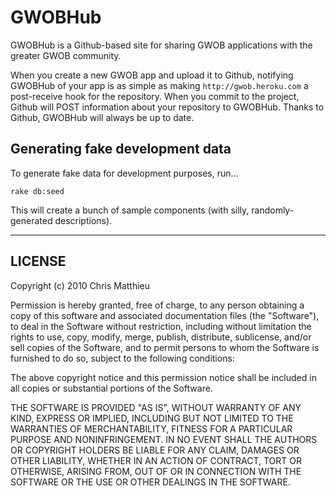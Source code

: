 GWOBHub
==========

GWOBHub is a Github-based site for sharing GWOB applications with the greater GWOB community.

When you create a new GWOB app and upload it to Github, notifying GWOBHub of your app is as simple as making `http://gwob.heroku.com` a post-receive hook for the repository. When you commit to the project, Github will POST information about your repository to GWOBHub. Thanks to Github, GWOBHub will always be up to date.

Generating fake development data
----------

To generate fake data for development purposes, run...

    rake db:seed

This will create a bunch of sample components (with silly, randomly-generated descriptions).

-------

LICENSE
-------
Copyright (c) 2010 Chris Matthieu

Permission is hereby granted, free of charge, to any person obtaining a copy
of this software and associated documentation files (the "Software"), to deal
in the Software without restriction, including without limitation the rights
to use, copy, modify, merge, publish, distribute, sublicense, and/or sell
copies of the Software, and to permit persons to whom the Software is
furnished to do so, subject to the following conditions:

The above copyright notice and this permission notice shall be included in
all copies or substantial portions of the Software.

THE SOFTWARE IS PROVIDED "AS IS", WITHOUT WARRANTY OF ANY KIND, EXPRESS OR
IMPLIED, INCLUDING BUT NOT LIMITED TO THE WARRANTIES OF MERCHANTABILITY,
FITNESS FOR A PARTICULAR PURPOSE AND NONINFRINGEMENT. IN NO EVENT SHALL THE
AUTHORS OR COPYRIGHT HOLDERS BE LIABLE FOR ANY CLAIM, DAMAGES OR OTHER
LIABILITY, WHETHER IN AN ACTION OF CONTRACT, TORT OR OTHERWISE, ARISING FROM,
OUT OF OR IN CONNECTION WITH THE SOFTWARE OR THE USE OR OTHER DEALINGS IN
THE SOFTWARE.
